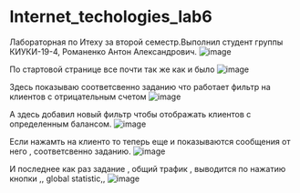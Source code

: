 # Internet_techologies_lab6
Лабораторная по Итеху за второй семестр.Выполнил студент группы КИУКИ-19-4, Романенко Антон Александрович.
![image](https://user-images.githubusercontent.com/92305754/172657251-03080347-b76f-4de1-aa6b-97cf7a0b7460.png)

По стартовой странице все почти так же как и было 
![image](https://user-images.githubusercontent.com/92305754/172459616-1c526a94-4d54-4628-a174-db1ff948fbc8.png)

Здесь показываю соответсвенно заданию что работает фильтр на клиентов с отрицательным счетом
![image](https://user-images.githubusercontent.com/92305754/172657124-a11f98a3-6557-4080-83da-056da3cef877.png)

А здесь добавил новый фильтр чтобы отображать клиентов с определенным балансом.
![image](https://user-images.githubusercontent.com/92305754/172459672-fd382603-6fdf-45e9-8a9e-7673b6cf526c.png)

Если нажамть на клиенто то теперь еще и показываются сообщения от него , соответсвенно заданию.
![image](https://user-images.githubusercontent.com/92305754/172459761-4d7654e9-2181-4b65-9ff4-52758908f16c.png)

И последнее как раз задание , общий трафик , выводится по нажатию кнопки ,, global statistic,, 
![image](https://user-images.githubusercontent.com/92305754/172459809-43e8c09b-5fa2-4ce1-b410-036d8dc56279.png)
